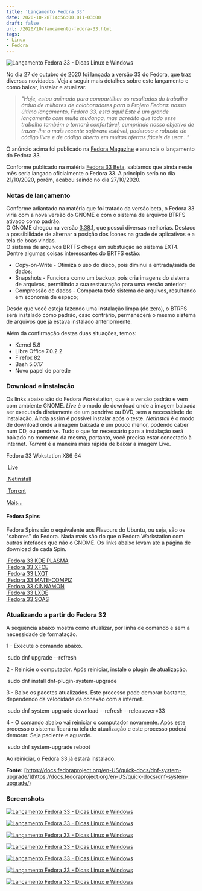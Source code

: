 ```yaml
---
title: 'Lançamento Fedora 33'
date: 2020-10-28T14:56:00.011-03:00
draft: false
url: /2020/10/lancamento-fedora-33.html
tags: 
- Linux
- Fedora
---
```


![Lançamento Fedora 33 - Dicas Linux e Windows](https://1.bp.blogspot.com/-p8CfnXzNuRg/X5mwSIIy0yI/AAAAAAAAQt4/zWg1PhA8Fts5JPikZ9JO16XUW0ndNk4cgCNcBGAsYHQ/s16000/Fedora33.png "Lançamento Fedora 33 - Dicas Linux e Windows")

No dia 27 de outubro de 2020 foi lançada a versão 33 do Fedora, que traz diversas novidades. Veja a seguir mais detalhes sobre este lançamento e como baixar, instalar e atualizar.

  
  
  
  
  
  

> _"Hoje, estou animado para compartilhar os resultados do trabalho árduo de milhares de colaboradores para o Projeto Fedora: nosso último lançamento, Fedora 33, está aqui! Este é um grande lançamento com muita mudança, mas acredito que todo esse trabalho também o tornará confortável, cumprindo nosso objetivo de trazer-lhe o mais recente software estável, poderoso e robusto de código livre e de código aberto em muitas ofertas fáceis de usar..."_

O anúncio acima foi publicado na [Fedora Magazine](https://fedoramagazine.org/announcing-fedora-33/) e anuncia o lançamento do Fedora 33.  
  
Conforme publicado na matéria [Fedora 33 Beta](https://info.wsouza.com.br/2020/10/fedora-33-beta.html), sabíamos que ainda neste mês seria lançado oficialmente o Fedora 33. A princípio seria no dia 21/10/2020, porém, acabou saindo no dia 27/10/2020.  
  

### Notas de lançamento

  
Conforme adiantado na matéria que foi tratado da versão beta, o Fedora 33 viria com a nova versão do GNOME e com o sistema de arquivos BTRFS ativado como padrão.  
O GNOME chegou na versão [3.38](https://info.wsouza.com.br/2020/09/gnome-338-e-lancado.html).1, que possui diversas melhorias. Destaco a possibilidade de alternar a posição dos ícones na grade de aplicativos e a tela de boas vindas.  
O sistema de arquivos BRTFS chega em substuição ao sistema EXT4. Dentre algumas coisas interessantes do BRTFS estão:  

*   Copy-on-Write - Otimiza o uso do disco, pois diminui a entrada/saída de dados;
*   Snapshots - Funciona como um backup, pois cria imagens do sistema de arquivos, permitindo a sua restauração para uma versão anterior;
*   Compressão de dados - Compacta todo sistema de arquivos, resultando em economia de espaço;

Desde que você esteja fazendo uma instalação limpa (do zero), o BTRFS será instalado como padrão, caso contrário, permanecerá o mesmo sistema de arquivos que já estava instalado anteriormente.  
  
Além da confirmação destas duas situações, temos:  

*   Kernel 5.8
*   Libre Office 7.0.2.2
*   Firefox 82
*   Bash 5.0.17
*   Novo papel de parede

  

### Download e instalação

  
Os links abaixo são do Fedora Workstation, que é a versão padrão e vem com ambiente GNOME. _Live_ é o modo de download onde a imagem baixada ser executada diretamente de um pendrive ou DVD, sem a necessidade de instalação. Ainda assim é possível instalar após o teste. _Netinstall_ é o modo de download onde a imagem baixada é um pouco menor, podendo caber num CD, ou pendrive. Tudo o que for necessário para a instalação será baixado no momento da mesma, portanto, você precisa estar conectado à internet. _Torrent_ é a maneira mais rápida de baixar a imagem Live.  
  

Fedora 33 Wokstation X86\_64

[ Live](https://download.fedoraproject.org/pub/fedora/linux/releases/33/Workstation/x86_64/iso/Fedora-Workstation-Live-x86_64-33-1.2.iso)

[ Netinstall](https://download.fedoraproject.org/pub/fedora/linux/releases/33/Server/x86_64/iso/Fedora-Server-netinst-x86_64-33-1.2.iso)

[ Torrent](https://torrent.fedoraproject.org/torrents/Fedora-Workstation-Live-x86_64-33.torrent)

[Mais...](https://alt.fedoraproject.org/)

  

#### Fedora Spins

  
Fedora Spins são o equivalente aos Flavours do Ubuntu, ou seja, são os "sabores" do Fedora. Nada mais são do que o Fedora Workstation com outras intefaces que não o GNOME. Os links abaixo levam até a página de download de cada Spin.  
  
[ Fedora 33 KDE PLASMA](https://spins.fedoraproject.org/kde/download/index.html)  
[ Fedora 33 XFCE](https://spins.fedoraproject.org/pt_BR/xfce/)  
[ Fedora 33 LXQT](https://spins.fedoraproject.org/pt_BR/lxqt/)  
[ Fedora 33 MATE-COMPIZ](https://spins.fedoraproject.org/pt_BR/mate-compiz/)  
[ Fedora 33 CINNAMON](https://spins.fedoraproject.org/pt_BR/cinnamon/)  
[ Fedora 33 LXDE](https://spins.fedoraproject.org/pt_BR/lxde/)  
[ Fedora 33 SOAS](https://spins.fedoraproject.org/pt_BR/soas/)  
  

### Atualizando a partir do Fedora 32

  
A sequência abaixo mostra como atualizar, por linha de comando e sem a necessidade de formatação.  
  
1 - Execute o comando abaixo.  
  

  

 sudo dnf upgrade --refresh

  
2 - Reinicie o computador. Após reiniciar, instale o plugin de atualização.  
  

  

 sudo dnf install dnf-plugin-system-upgrade

  
3 - Baixe os pacotes atualizados. Este processo pode demorar bastante, dependendo da velocidade da conexão com a internet.  
  

  

 sudo dnf system-upgrade download --refresh --releasever=33

  
4 - O comando abaixo vai reiniciar o computador novamente. Após este processo o sistema ficará na tela de atualização e este processo poderá demorar. Seja paciente e aguarde.  
  

  

 sudo dnf system-upgrade reboot

  
Ao reiniciar, o Fedora 33 já estará instalado.  
  
**Fonte:** [https://docs.fedoraproject.org/en-US/quick-docs/dnf-system-upgrade/](https://docs.fedoraproject.org/en-US/quick-docs/dnf-system-upgrade/)  
  

### Screenshots

  

[![Lançamento Fedora 33 - Dicas Linux e Windows](https://1.bp.blogspot.com/-oucTH9vspG4/X5mVZWe2h4I/AAAAAAAAQtM/XnUfzwNbhaIqoDq6880GLla5n7kDt2sRQCNcBGAsYHQ/s600/01.png "Lançamento Fedora 33 - Dicas Linux e Windows")](https://1.bp.blogspot.com/-oucTH9vspG4/X5mVZWe2h4I/AAAAAAAAQtM/XnUfzwNbhaIqoDq6880GLla5n7kDt2sRQCNcBGAsYHQ/s1366/01.png)

[![Lançamento Fedora 33 - Dicas Linux e Windows](https://1.bp.blogspot.com/-moM2NhlTMOI/X5mVZIuYqFI/AAAAAAAAQtE/05o6-MvtXvIWtgh6k7MPJ3BwAjNFo_9XgCNcBGAsYHQ/s600/02.png "Lançamento Fedora 33 - Dicas Linux e Windows")](https://1.bp.blogspot.com/-moM2NhlTMOI/X5mVZIuYqFI/AAAAAAAAQtE/05o6-MvtXvIWtgh6k7MPJ3BwAjNFo_9XgCNcBGAsYHQ/s1366/02.png)

[![Lançamento Fedora 33 - Dicas Linux e Windows](https://1.bp.blogspot.com/-wpqnOqkkHnw/X5mVZT7gUNI/AAAAAAAAQtI/KhIbLN_xK00lKTK5fGgbeh96DrLeEqedQCNcBGAsYHQ/s600/03.png "Lançamento Fedora 33 - Dicas Linux e Windows")](https://1.bp.blogspot.com/-wpqnOqkkHnw/X5mVZT7gUNI/AAAAAAAAQtI/KhIbLN_xK00lKTK5fGgbeh96DrLeEqedQCNcBGAsYHQ/s1366/03.png)

[![Lançamento Fedora 33 - Dicas Linux e Windows](https://1.bp.blogspot.com/--vWTrJa8djc/X5mVaIMHbBI/AAAAAAAAQtQ/uwDWiZsXSRU7MBd0AnemxvIT5rpNbenzwCNcBGAsYHQ/s600/04.png "Lançamento Fedora 33 - Dicas Linux e Windows")](https://1.bp.blogspot.com/--vWTrJa8djc/X5mVaIMHbBI/AAAAAAAAQtQ/uwDWiZsXSRU7MBd0AnemxvIT5rpNbenzwCNcBGAsYHQ/s1366/04.png)

[![Lançamento Fedora 33 - Dicas Linux e Windows](https://1.bp.blogspot.com/-mq487Sx53ZA/X5mVabvmIqI/AAAAAAAAQtU/XqWx7vf8E3I6g6sVGVEAR4G18DbR6xQXgCNcBGAsYHQ/s600/05.png "Lançamento Fedora 33 - Dicas Linux e Windows")](https://1.bp.blogspot.com/-mq487Sx53ZA/X5mVabvmIqI/AAAAAAAAQtU/XqWx7vf8E3I6g6sVGVEAR4G18DbR6xQXgCNcBGAsYHQ/s1366/05.png)

[![Lançamento Fedora 33 - Dicas Linux e Windows](https://1.bp.blogspot.com/-_8uAL-uonT8/X5mVaaoIFPI/AAAAAAAAQtY/xxPqZZHn8pYeo_BOtQA9npK0ctV8HobegCNcBGAsYHQ/s600/07.png "Lançamento Fedora 33 - Dicas Linux e Windows")](https://1.bp.blogspot.com/-_8uAL-uonT8/X5mVaaoIFPI/AAAAAAAAQtY/xxPqZZHn8pYeo_BOtQA9npK0ctV8HobegCNcBGAsYHQ/s1366/07.png)

[![Lançamento Fedora 33 - Dicas Linux e Windows](https://1.bp.blogspot.com/-8Bztu0VmtLU/X5mVawI8RGI/AAAAAAAAQtc/TEWim4__UCsgpeh2s-LVua3lDOgxfC4qwCNcBGAsYHQ/s600/08.png "Lançamento Fedora 33 - Dicas Linux e Windows")](https://1.bp.blogspot.com/-8Bztu0VmtLU/X5mVawI8RGI/AAAAAAAAQtc/TEWim4__UCsgpeh2s-LVua3lDOgxfC4qwCNcBGAsYHQ/s1366/08.png)